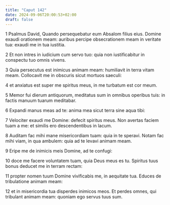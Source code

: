 ```yaml
---
title: "Caput 142"
date: 2024-09-06T20:00:53+02:00
draft: false
---
```



1 Psalmus David, Quando persequebatur eum Absalom filius eius. Domine exaudi orationem meam: auribus percipe obsecrationem meam in veritate tua: exaudi me in tua iustitia.

2 Et non intres in iudicium cum servo tuo: quia non iustificabitur in conspectu tuo omnis vivens.

3 Quia persecutus est inimicus animam meam: humiliavit in terra vitam meam. Collocavit me in obscuris sicut mortuos saeculi:

4 et anxiatus est super me spiritus meus, in me turbatum est cor meum.

5 Memor fui dierum antiquorum, meditatus sum in omnibus operibus tuis: in factis manuum tuarum meditabar.

6 Expandi manus meas ad te: anima mea sicut terra sine aqua tibi:

7 Velociter exaudi me Domine: defecit spiritus meus. Non avertas faciem tuam a me: et similis ero descendentibus in lacum.

8 Auditam fac mihi mane misericordiam tuam: quia in te speravi. Notam fac mihi viam, in qua ambulem: quia ad te levavi animam meam.

9 Eripe me de inimicis meis Domine, ad te confugi:

10 doce me facere voluntatem tuam, quia Deus meus es tu. Spiritus tuus bonus deducet me in terram rectam:

11 propter nomen tuum Domine vivificabis me, in aequitate tua. Educes de tribulatione animam meam:

12 et in misericordia tua disperdes inimicos meos. Et perdes omnes, qui tribulant animam meam: quoniam ego servus tuus sum.

